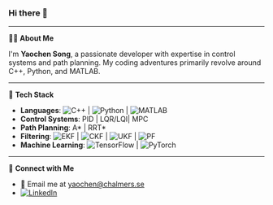 ### Hi there 👋
---
🙋‍♂️ **About Me**

I'm **Yaochen Song**, a passionate developer with expertise in control systems and path planning. My coding adventures primarily revolve around C++, Python, and MATLAB.

---
🔧 **Tech Stack**

- **Languages**: ![C++](https://img.shields.io/badge/-C%2B%2B-00599C?style=flat-square&logo=c%2B%2B&logoColor=ffffff) | ![Python](https://img.shields.io/badge/-Python-3776AB?style=flat-square&logo=python&logoColor=ffffff) | ![MATLAB](https://img.shields.io/badge/-MATLAB-0076A8?style=flat-square&logo=mathworks&logoColor=ffffff)
- **Control Systems**: PID | LQR/LQI| MPC
- **Path Planning**: A* | RRT*
- **Filtering**: ![EKF](https://img.shields.io/badge/-EKF-007ACC?style=flat-square) | ![CKF](https://img.shields.io/badge/-CKF-007ACC?style=flat-square) | ![UKF](https://img.shields.io/badge/-UKF-007ACC?style=flat-square) | ![PF](https://img.shields.io/badge/-PF-007ACC?style=flat-square)
- **Machine Learning**: ![TensorFlow](https://img.shields.io/badge/-TensorFlow-FF6F00?style=flat-square&logo=tensorflow&logoColor=ffffff) | ![PyTorch](https://img.shields.io/badge/-PyTorch-EE4C2C?style=flat-square&logo=pytorch&logoColor=ffffff)

---
🔗 **Connect with Me**

- 📧 Email me at [yaochen@chalmers.se](mailto:yaochen@chalmers.se)
- [![LinkedIn](https://img.shields.io/badge/LinkedIn-blue?style=flat-square&logo=linkedin&labelColor=blue&color=blue)](https://www.linkedin.com/in/yaochen-song0217)

